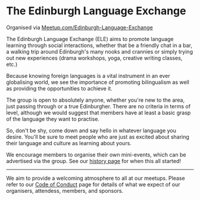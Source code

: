 # The Edinburgh Language Exchange

Organised via [Meetup.com/Edinburgh-Language-Exchange](https://www.meetup.com/edinburgh-language-exchange/)

The Edinburgh Language Exchange (ELE) aims to promote language learning through social interactions, whether that be a friendly chat in a bar, a walking trip around Edinburgh's many nooks and crannies or simply trying out new experiences (drama workshops, yoga, creative writing classes, etc.)

Because knowing foreign languages is a vital instrument in an ever globalising world, we see the importance of promoting bilingualism as well as providing the opportunities to achieve it.

The group is open to absolutely anyone, whether you're new to the area, just passing through or a true Edinburgher. There are no criteria in terms of level, although we would suggest that members have at least a basic grasp of the language they want to practise.

So, don't be shy, come down and say hello in whatever language you desire. You'll be sure to meet people who are just as excited about sharing their language and culture as learning about yours.

We encourage members to organise their own mini-events, which can be advertised via the group. See our [history page](/history.md) for when this all started!

---

We aim to provide a welcoming atmosphere to all at our meetups. Please refer to our [Code of Conduct](/code-of-conduct.md) page for details of what we expect of our organisers, attendess, members, and sponsors.
